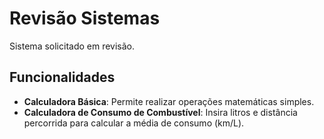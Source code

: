 # Revisão Sistemas

Sistema solicitado em revisão.

## Funcionalidades

- **Calculadora Básica**: Permite realizar operações matemáticas simples.
- **Calculadora de Consumo de Combustível**: Insira litros e distância percorrida para calcular a média de consumo (km/L).
